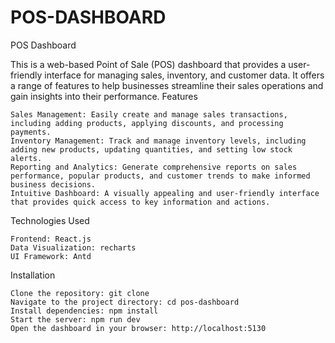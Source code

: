 # POS-DASHBOARD

POS Dashboard

This is a web-based Point of Sale (POS) dashboard that provides a user-friendly interface for managing sales, inventory, and customer data. It offers a range of features to help businesses streamline their sales operations and gain insights into their performance.
Features

    Sales Management: Easily create and manage sales transactions, including adding products, applying discounts, and processing payments.
    Inventory Management: Track and manage inventory levels, including adding new products, updating quantities, and setting low stock alerts.
    Reporting and Analytics: Generate comprehensive reports on sales performance, popular products, and customer trends to make informed business decisions.
    Intuitive Dashboard: A visually appealing and user-friendly interface that provides quick access to key information and actions.

  Technologies Used

    Frontend: React.js
    Data Visualization: recharts
    UI Framework: Antd

Installation

    Clone the repository: git clone 
    Navigate to the project directory: cd pos-dashboard
    Install dependencies: npm install
    Start the server: npm run dev
    Open the dashboard in your browser: http://localhost:5130
